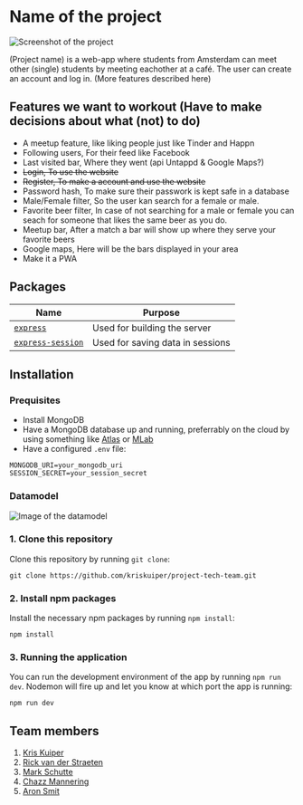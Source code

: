 # Name of the project
![Screenshot of the project]()

(Project name) is a web-app where students from Amsterdam can meet other (single) students by meeting eachother at a café. The user can create an account and log in. (More features described here)

## Features we want to workout (Have to make decisions about what (not) to do)
- A meetup feature, like liking people just like Tinder and Happn
- Following users, For their feed like Facebook
- Last visited bar, Where they went (api Untappd & Google Maps?)
- ~~Login, To use the website~~
- ~~Register, To make a account and use the website~~
- Password hash, To make sure their passwork is kept safe in a database
- Male/Female filter, So the user kan search for a female or male.
- Favorite beer filter, In case of not searching for a male or female you can seach for someone that likes the same beer as you do.
- Meetup bar, After a match a bar will show up where they serve your favorite beers
- Google maps, Here will be the bars displayed in your area
- Make it a PWA

## Packages
| Name             | Purpose                          |
|------------------|----------------------------------|
|[`express`](https://www.npmjs.com/package/express)         | Used for building the server     |
|[`express-session`](https://www.npmjs.com/package/express-session) | Used for saving data in sessions

## Installation
### Prequisites
* Install MongoDB
* Have a MongoDB database up and running, preferrably on the cloud by using something like [Atlas]() or [MLab]()
* Have a configured `.env` file:
```
MONGODB_URI=your_mongodb_uri
SESSION_SECRET=your_session_secret
```

### Datamodel
![Image of the datamodel]()

### 1. Clone this repository
Clone this repository by running `git clone`:
```
git clone https://github.com/kriskuiper/project-tech-team.git
```

### 2. Install npm packages
Install the necessary npm packages by running `npm install`:
```
npm install
```

### 3. Running the application
You can run the development environment of the app by running `npm run dev`. Nodemon will fire up and let you know at which port the app is running:

```
npm run dev
```


## Team members
1. [Kris Kuiper](https://github.com/kriskuiper)
2. [Rick van der Straeten](https://github.com/root-ish)
3. [Mark Schutte](https://github.com/markschuttehva)
4. [Chazz Mannering](https://github.com/chazzers)
5. [Aron Smit](https://github.com/aronsmit2)